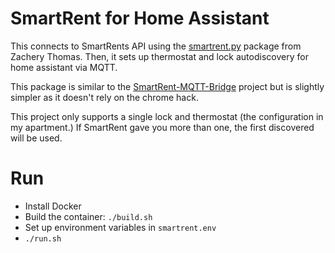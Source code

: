 # SmartRent for Home Assistant
This connects to SmartRents API using the [smartrent.py](https://github.com/zacherythomas/smartrent.py) package from Zachery Thomas.
Then, it sets up thermostat and lock autodiscovery for home assistant via MQTT.

This package is similar to the [SmartRent-MQTT-Bridge](https://github.com/AMcPherran/SmartRent-MQTT-Bridge) project but is slightly simpler as it doesn't rely on the chrome hack.

This project only supports a single lock and thermostat (the configuration in my apartment.) If SmartRent gave you more than one, the first discovered will be used.

# Run
- Install Docker
- Build the container: `./build.sh`
- Set up environment variables in `smartrent.env`
- `./run.sh`
